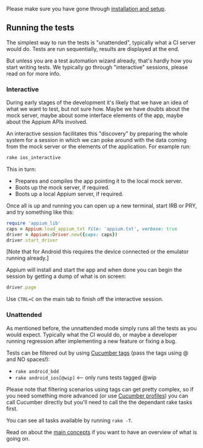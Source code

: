 Please make sure you have gone through [installation and setup](setup.md).

## Running the tests

The simplest way to run the tests is "unattended", typically what a CI server would do. Tests are run sequentially, results are displayed at the end.

But unless you are a test automation wizard already, that's hardly how you start writing tests. We typically go through "interactive" sessions, please read on for more info.

### Interactive

During early stages of the development it's likely that we have an idea of what we want to test, but not sure how. Maybe we have doubts about the mock server, maybe about some interface elements of the app, maybe about the Appium APIs involved.

An interactive session facilitates this "discovery" by preparing the whole system for a session in which we can poke around with the data coming from the mock server or the elements of the application. For example run:

```bash
rake ios_interactive
```

This in turn:

 * Prepares and compiles the app pointing it to the local mock server.
 * Boots up the mock server, if required.
 * Boots up a local Appium server, if required.

Once all is up and running you can open up a new terminal, start IRB or PRY, and try something like this:

```ruby
require 'appium_lib'
caps = Appium.load_appium_txt file: 'appium.txt', verbose: true
driver = Appium::Driver.new({caps: caps})
driver.start_driver
```

[Note that for Android this requires the device connected or the emulator running already.]

Appium will install and start the app and when done you can begin the session by getting a dump of what is on screen:

```ruby
driver.page
```

Use ```CTRL+C``` on the main tab to finish off the interactive session.  

### Unattended

As mentioned before, the unnattended mode simply runs all the tests as you would expect. Typically what the CI would do, or maybe a developer running regression after implementing a new feature or fixing a bug.

Tests can be filtered out by using [Cucumber tags](https://github.com/cucumber/cucumber/wiki/Tags) (pass the tags using @ and NO spaces!):

 * ```rake android_bdd```
 * ```rake android_ios[@wip]``` <-- only runs tests tagged @wip

Please note that filtering scenarios using tags can get pretty complex, so if you need something more advanced (or use [Cucumber profiles](https://github.com/cucumber/cucumber/wiki/cucumber.yml)) you can call Cucumber directly but you'll need to call the the dependant rake tasks first.

You can see all tasks available by running ```rake -T```.

Read on about the [main concepts](overview.md) if you want to have an overview of what is going on.